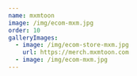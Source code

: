 ```yaml
---
name: mxmtoon
image: /img/ecom-mxm.jpg
order: 10
galleryImages:
  - image: /img/ecom-store-mxm.jpg
    url: https://merch.mxmtoon.com
  - image: /img/ecom-mxm.jpg
---
```

